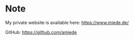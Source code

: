 # Note

My private website is available here: <https://www.miede.de/>

GitHub: <https://github.com/amiede>
